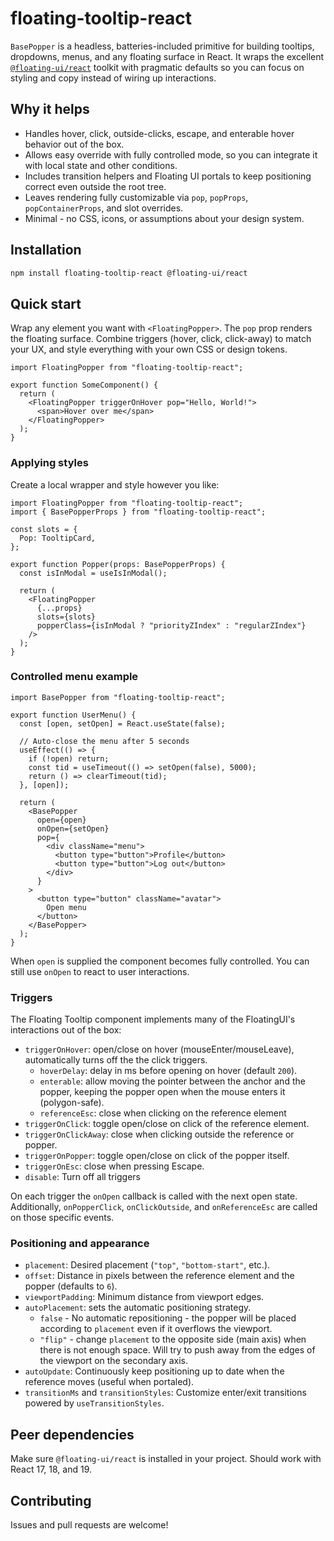 # floating-tooltip-react

`BasePopper` is a headless, batteries-included primitive for building tooltips, dropdowns, menus, and any floating surface in React. It wraps the excellent [`@floating-ui/react`](https://floating-ui.com/) toolkit with pragmatic defaults so you can focus on styling and copy instead of wiring up interactions.

## Why it helps

- Handles hover, click, outside-clicks, escape, and enterable hover behavior out of the box.
- Allows easy override with fully controlled mode, so you can integrate it with local state and other conditions.
- Includes transition helpers and Floating UI portals to keep positioning correct even outside the root tree.
- Leaves rendering fully customizable via `pop`, `popProps`, `popContainerProps`, and slot overrides.
- Minimal - no CSS, icons, or assumptions about your design system.

## Installation

```bash
npm install floating-tooltip-react @floating-ui/react
```

## Quick start

Wrap any element you want with `<FloatingPopper>`. The `pop` prop renders the floating surface. Combine triggers (hover, click, click-away) to match your UX, and style everything with your own CSS or design tokens.

```tsx
import FloatingPopper from "floating-tooltip-react";

export function SomeComponent() {
  return (
    <FloatingPopper triggerOnHover pop="Hello, World!">
      <span>Hover over me</span>
    </FloatingPopper>
  );
}
```

### Applying styles

Create a local wrapper and style however you like:

```tsx
import FloatingPopper from "floating-tooltip-react";
import { BasePopperProps } from "floating-tooltip-react";

const slots = {
  Pop: TooltipCard,
};

export function Popper(props: BasePopperProps) {
  const isInModal = useIsInModal();

  return (
    <FloatingPopper
      {...props}
      slots={slots}
      popperClass={isInModal ? "priorityZIndex" : "regularZIndex"}
    />
  );
}
```

### Controlled menu example

```tsx
import BasePopper from "floating-tooltip-react";

export function UserMenu() {
  const [open, setOpen] = React.useState(false);

  // Auto-close the menu after 5 seconds
  useEffect(() => {
    if (!open) return;
    const tid = useTimeout(() => setOpen(false), 5000);
    return () => clearTimeout(tid);
  }, [open]);

  return (
    <BasePopper
      open={open}
      onOpen={setOpen}
      pop={
        <div className="menu">
          <button type="button">Profile</button>
          <button type="button">Log out</button>
        </div>
      }
    >
      <button type="button" className="avatar">
        Open menu
      </button>
    </BasePopper>
  );
}
```

When `open` is supplied the component becomes fully controlled. You can still use `onOpen` to react to user interactions.

### Triggers

The Floating Tooltip component implements many of the FloatingUI's interactions out of the box:

- `triggerOnHover`: open/close on hover (mouseEnter/mouseLeave), automatically turns off the the click triggers.
  - `hoverDelay`: delay in ms before opening on hover (default `200`).
  - `enterable`: allow moving the pointer between the anchor and the popper, keeping the popper open when the mouse enters it (polygon-safe).
  - `referenceEsc`: close when clicking on the reference element
- `triggerOnClick`: toggle open/close on click of the reference element.
- `triggerOnClickAway`: close when clicking outside the reference or popper.
- `triggerOnPopper`: toggle open/close on click of the popper itself.
- `triggerOnEsc`: close when pressing Escape.
- `disable`: Turn off all triggers

On each trigger the `onOpen` callback is called with the next open state.
Additionally, `onPopperClick`, `onClickOutside`, and `onReferenceEsc` are called on those specific events.

### Positioning and appearance

- `placement`: Desired placement (`"top"`, `"bottom-start"`, etc.).
- `offset`: Distance in pixels between the reference element and the popper (defaults to `6`).
- `viewportPadding`: Minimum distance from viewport edges.
- `autoPlacement`: sets the automatic positioning strategy.
  - `false` - No automatic repositioning - the popper will be placed according to `placement` even if it overflows the viewport.
  - `"flip"` - change `placement` to the opposite side (main axis) when there is not enough space. Will try to push away from the edges of the viewport on the secondary axis.
- `autoUpdate`: Continuously keep positioning up to date when the reference moves (useful when portaled).
- `transitionMs` and `transitionStyles`: Customize enter/exit transitions powered by `useTransitionStyles`.

## Peer dependencies

Make sure `@floating-ui/react` is installed in your project.
Should work with React 17, 18, and 19.

## Contributing

Issues and pull requests are welcome!
